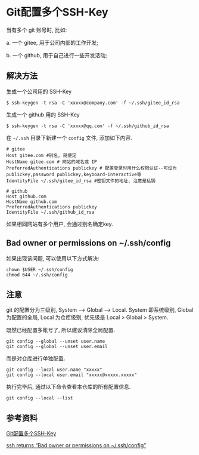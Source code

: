 # Git配置多个SSH-Key

当有多个  git  账号时, 比如:

a. 一个 gitee, 用于公司内部的工作开发;

b. 一个 github, 用于自己进行一些开发活动;

## 解决方法

生成一个公司用的 SSH-Key

```shell
$ ssh-keygen -t rsa -C 'xxxxx@company.com' -f ~/.ssh/gitee_id_rsa
```

生成一个 github 用的 SSH-Key

```shell
$ ssh-keygen -t rsa -C 'xxxxx@qq.com' -f ~/.ssh/github_id_rsa
```

在 `~/.ssh` 目录下新建一个 `config` 文件, 添加如下内容.

```
# gitee
Host gitee.com #别名, 随便定
HostName gitee.com # 网站的域名或 IP
PreferredAuthentications publickey # 配置登录时用什么权限认证--可设为publickey,password publickey,keyboard-interactive等
IdentityFile ~/.ssh/gitee_id_rsa #密钥文件的地址, 注意是私钥

# github
Host github.com
HostName github.com
PreferredAuthentications publickey
IdentityFile ~/.ssh/github_id_rsa
```

如果相同网站有多个用户, 会通过别名确定key.

## Bad owner or permissions on ~/.ssh/config

如果出现该问题, 可以使用以下方式解决:

```shell
chown $USER ~/.ssh/config
chmod 644 ~/.ssh/config
```

## 注意

 git 的配置分为三级别, System —> Global —> Local. System 即系统级别, Global 为配置的全局, Local 为仓库级别, 优先级是 Local > Global > System.
 
 既然已经配置多帐号了, 所以建议清除全局配置.
 
 ```
git config --global --unset user.name
git config --global --unset user.email
 ```
 
而是对仓库进行单独配置.

```
git config --local user.name "xxxxx"
git config --local user.email "xxxxx@xxxxx.xxxxx"
```

执行完毕后, 通过以下命令查看本仓库的所有配置信息.

```
git config --local --list
```

## 参考资料

[Git配置多个SSH-Key](https://gitee.com/help/articles/4229#article-header0)

[ssh returns “Bad owner or permissions on ~/.ssh/config”](https://serverfault.com/questions/253313/ssh-returns-bad-owner-or-permissions-on-ssh-config)

